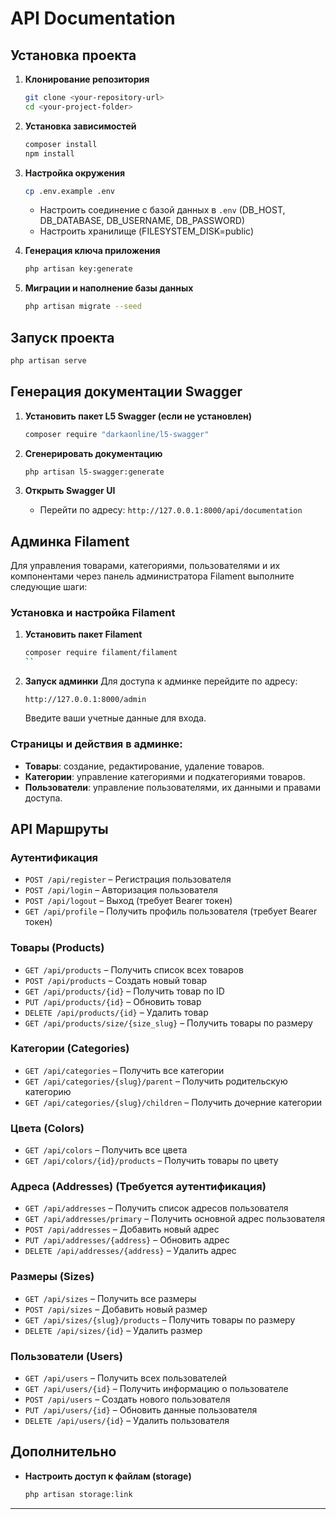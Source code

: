 
# API Documentation

## Установка проекта

1. **Клонирование репозитория**
   ```sh
   git clone <your-repository-url>
   cd <your-project-folder>
   ```

2. **Установка зависимостей**
   ```sh
   composer install
   npm install
   ```

3. **Настройка окружения**
   ```sh
   cp .env.example .env
   ```
    - Настроить соединение с базой данных в `.env` (DB_HOST, DB_DATABASE, DB_USERNAME, DB_PASSWORD)
    - Настроить хранилище (FILESYSTEM_DISK=public)

4. **Генерация ключа приложения**
   ```sh
   php artisan key:generate
   ```

5. **Миграции и наполнение базы данных**
   ```sh
   php artisan migrate --seed
   ```

## Запуск проекта

```sh
php artisan serve
```

## Генерация документации Swagger

1. **Установить пакет L5 Swagger (если не установлен)**
   ```sh
   composer require "darkaonline/l5-swagger"
   ```

2. **Сгенерировать документацию**
   ```sh
   php artisan l5-swagger:generate
   ```

3. **Открыть Swagger UI**
    - Перейти по адресу: `http://127.0.0.1:8000/api/documentation`

## Админка Filament

Для управления товарами, категориями, пользователями и их компонентами через панель администратора Filament выполните следующие шаги:

### Установка и настройка Filament

1. **Установить пакет Filament**
   ```sh
   composer require filament/filament
   ``
2. **Запуск админки**
   Для доступа к админке перейдите по адресу:
   ```
   http://127.0.0.1:8000/admin
   ```
   Введите ваши учетные данные для входа.

### Страницы и действия в админке:
- **Товары**: создание, редактирование, удаление товаров.
- **Категории**: управление категориями и подкатегориями товаров.
- **Пользователи**: управление пользователями, их данными и правами доступа.

## API Маршруты

### Аутентификация
- `POST /api/register` – Регистрация пользователя
- `POST /api/login` – Авторизация пользователя
- `POST /api/logout` – Выход (требует Bearer токен)
- `GET /api/profile` – Получить профиль пользователя (требует Bearer токен)

### Товары (Products)
- `GET /api/products` – Получить список всех товаров
- `POST /api/products` – Создать новый товар
- `GET /api/products/{id}` – Получить товар по ID
- `PUT /api/products/{id}` – Обновить товар
- `DELETE /api/products/{id}` – Удалить товар
- `GET /api/products/size/{size_slug}` – Получить товары по размеру

### Категории (Categories)
- `GET /api/categories` – Получить все категории
- `GET /api/categories/{slug}/parent` – Получить родительскую категорию
- `GET /api/categories/{slug}/children` – Получить дочерние категории

### Цвета (Colors)
- `GET /api/colors` – Получить все цвета
- `GET /api/colors/{id}/products` – Получить товары по цвету

### Адреса (Addresses) (Требуется аутентификация)
- `GET /api/addresses` – Получить список адресов пользователя
- `GET /api/addresses/primary` – Получить основной адрес пользователя
- `POST /api/addresses` – Добавить новый адрес
- `PUT /api/addresses/{address}` – Обновить адрес
- `DELETE /api/addresses/{address}` – Удалить адрес

### Размеры (Sizes)
- `GET /api/sizes` – Получить все размеры
- `POST /api/sizes` – Добавить новый размер
- `GET /api/sizes/{slug}/products` – Получить товары по размеру
- `DELETE /api/sizes/{id}` – Удалить размер

### Пользователи (Users)
- `GET /api/users` – Получить всех пользователей
- `GET /api/users/{id}` – Получить информацию о пользователе
- `POST /api/users` – Создать нового пользователя
- `PUT /api/users/{id}` – Обновить данные пользователя
- `DELETE /api/users/{id}` – Удалить пользователя

## Дополнительно

- **Настроить доступ к файлам (storage)**
  ```sh
  php artisan storage:link
  ```

---
